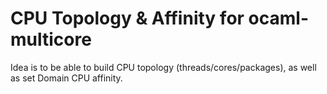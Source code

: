 # CPU Topology & Affinity for ocaml-multicore

Idea is to be able to build CPU topology (threads/cores/packages), as
well as set Domain CPU affinity.

